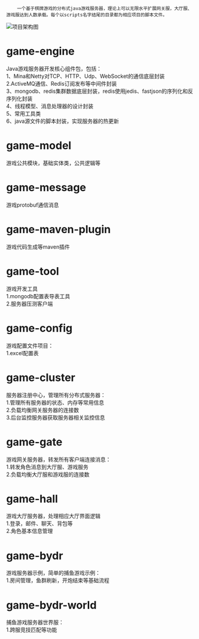 		一个基于棋牌游戏的分布式java游戏服务器，理论上可以无限水平扩展网关服，大厅服、游戏服达到人数承载。每个以scripts名字结尾的目录都为相应项目的脚本文件。

		

![项目架构图](https://github.com/jzyong/game-server/tree/master/game-config/src/main/resources/image/server-architecture.jpg)
		
		
# game-engine
Java游戏服务器开发核心组件包，包括：<br>
1、Mina和Netty对TCP、HTTP、Udp、WebSocket的通信底层封装<br>
2.ActiveMQ通信、Redis订阅发布等中间件封装<br>
3、mongodb、redis集群数据底层封装，redis使用jedis、fastjson的序列化和反序列化封装<br>
4、线程模型、消息处理器的设计封装<br>
5、常用工具类<br>
6、java源文件的脚本封装，实现服务器的热更新<br>

# game-model
游戏公共模块，基础实体类，公共逻辑等

# game-message
游戏protobuf通信消息

# game-maven-plugin
游戏代码生成等maven插件

# game-tool
游戏开发工具<br>
1.mongodb配置表导表工具<br>
2.服务器压测客户端<br>

# game-config
游戏配置文件项目：<br>
1.excel配置表

# game-cluster
服务器注册中心，管理所有分布式服务器：<br>
1.管理所有服务器的状态、内存等常用信息<br>
2.负载均衡网关服务器的连接数<br>
3.后台监控服务器获取服务器相关监控信息<br>

# game-gate
游戏网关服务器，转发所有客户端连接消息：<br>
1.转发角色消息到大厅服、游戏服务<br>
2.负载均衡大厅服和游戏服的连接数<br>

# game-hall
游戏大厅服务器，处理相应大厅界面逻辑<br>
1.登录，邮件、聊天、背包等<br>
2.角色基本信息管理<br>

# game-bydr
游戏服务器示例，简单的捕鱼游戏示例：<br>
1.房间管理，鱼群刷新，开炮结束等基础流程<br>

# game-bydr-world
捕鱼游戏服务器世界服：<br>
1.跨服竞技匹配等功能<br>

